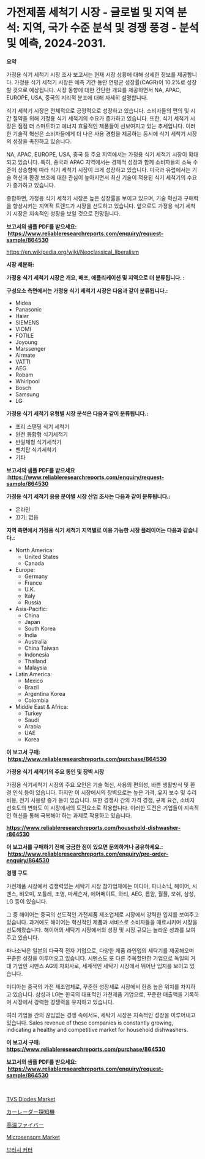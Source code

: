 <p><h1>가전제품 세척기 시장 - 글로벌 및 지역 분석: 지역, 국가 수준 분석 및 경쟁 풍경 - 분석 및 예측, 2024-2031.</h1></p><p><strong>요약</strong></p>
<p><p> 가정용 식기 세척기 시장 조사 보고서는 현재 시장 상황에 대해 상세한 정보를 제공합니다. 가정용 식기 세척기 시장은 예측 기간 동안 연평균 성장률(CAGR)이 10.2%로 성장할 것으로 예상됩니다. 시장 동향에 대한 간단한 개요를 제공하면서 NA, APAC, EUROPE, USA, 중국의 지리적 분포에 대해 자세히 설명합니다.</p><p>식기 세척기 시장은 전체적으로 긍정적으로 성장하고 있습니다. 소비자들의 편의 및 시간 절약을 위해 가정용 식기 세척기의 수요가 증가하고 있습니다. 또한, 식기 세척기 시장은 점점 더 스마트하고 에너지 효율적인 제품들이 선보여지고 있는 추세입니다. 이러한 기술적 혁신은 소비자들에게 더 나은 사용 경험을 제공하는 동시에 식기 세척기 시장의 성장을 촉진하고 있습니다.</p><p>NA, APAC, EUROPE, USA, 중국 등 주요 지역에서는 가정용 식기 세척기 시장이 확대되고 있습니다. 특히, 중국과 APAC 지역에서는 경제적 성장과 함께 소비자들의 소득 수준이 상승함에 따라 식기 세척기 시장이 크게 성장하고 있습니다. 미국과 유럽에서는 기술 혁신과 환경 보호에 대한 관심이 높아지면서 최신 기술이 적용된 식기 세척기의 수요가 증가하고 있습니다.</p><p>종합하면, 가정용 식기 세척기 시장은 높은 성장률을 보이고 있으며, 기술 혁신과 구매력을 향상시키는 지역적 트렌드가 시장을 선도하고 있습니다. 앞으로도 가정용 식기 세척기 시장은 지속적인 성장을 보일 것으로 전망됩니다.</p></p>
<p><strong>보고서의 샘플 PDF를 받으세요: &nbsp;<a href="https://www.reliableresearchreports.com/enquiry/request-sample/864530">https://www.reliableresearchreports.com/enquiry/request-sample/864530</a></strong></p>
<p><a href="https://en.wikipedia.org/wiki/Neoclassical_liberalism">https://en.wikipedia.org/wiki/Neoclassical_liberalism</a></p>
<p><strong>시장 세분화:</strong></p>
<p><strong> 가정용 식기 세척기 시장은 개요, 배포, 애플리케이션 및 지역으로 더 분류됩니다. :</strong></p>
<p><strong>구성요소 측면에서는 가정용 식기 세척기 시장은 다음과 같이 분류됩니다.:</strong></p>
<p><ul><li>Midea</li><li>Panasonic</li><li>Haier</li><li>SIEMENS</li><li>VIOMI</li><li>FOTILE</li><li>Joyoung</li><li>Marssenger</li><li>Airmate</li><li>VATTI</li><li>AEG</li><li>Robam</li><li>Whirlpool</li><li>Bosch</li><li>Samsung</li><li>LG</li></ul></p>
<p><strong> 가정용 식기 세척기 유형별 시장 분석은 다음과 같이 분류됩니다.:</strong></p>
<p><ul><li>프리 스탠딩 식기 세척기</li><li>완전 통합형 식기세척기</li><li>반일체형 식기세척기</li><li>벤치탑 식기세척기</li><li>기타</li></ul></p>
<p><strong>보고서의 샘플 PDF를 받으세요 :<a href="https://www.reliableresearchreports.com/enquiry/request-sample/864530">https://www.reliableresearchreports.com/enquiry/request-sample/864530</a></strong></p>
<p><strong> 가정용 식기 세척기 응용 분야별 시장 산업 조사는 다음과 같이 분류됩니다.:</strong></p>
<p><ul><li>온라인</li><li>끄기; 없음</li></ul></p>
<p><strong>지역 측면에서 가정용 식기 세척기 지역별로 이용 가능한 시장 플레이어는 다음과 같습니다.:</strong></p>
<p><ul>
    <li>
        North America:
        <ul>
            <li>United States</li>
            <li>Canada</li>
        </ul>
    </li>
    <li>
        Europe:
        <ul>
            <li>Germany</li>
            <li>France</li>
            <li>U.K.</li>
            <li>Italy</li>
            <li>Russia</li>
        </ul>
    </li>
    <li>
        Asia-Pacific:
        <ul>
            <li>China</li>
            <li>Japan</li>
            <li>South Korea</li>
            <li>India</li>
            <li>Australia</li>
            <li>China Taiwan</li>
            <li>Indonesia</li>
            <li>Thailand</li>
            <li>Malaysia</li>
        </ul>
    </li>
    <li>
        Latin America:
        <ul>
            <li>Mexico</li>
            <li>Brazil</li>
            <li>Argentina Korea</li>
            <li>Colombia</li>
        </ul>
    </li>
    <li>
        Middle East & Africa:
        <ul>
            <li>Turkey</li>
            <li>Saudi</li>
            <li>Arabia</li>
            <li>UAE</li>
            <li>Korea</li>
        </ul>
    </li>
    </ul></p>
<p><strong>이 보고서 구매: &nbsp;<a href="https://www.reliableresearchreports.com/purchase/864530">https://www.reliableresearchreports.com/purchase/864530</a></strong></p>
<p><strong>가정용 식기 세척기의 주요 동인 및 장벽 시장</strong></p>
<p><p>가정용 식기세척기 시장의 주요 요인은 기술 혁신, 사용의 편의성, 바쁜 생활방식 및 환경 인식 등이 있습니다. 하지만 이 시장에서의 장벽으로는 높은 가격, 유지 보수 및 수리 비용, 전기 사용량 증가 등이 있습니다. 또한 경쟁사 간의 가격 경쟁, 규제 요건, 소비자 선호도의 변화도 이 시장에서의 도전요소로 작용합니다. 이러한 도전은 기업들이 지속적인 혁신을 통해 극복해야 하는 과제로 작용하고 있습니다.</p></p>
<p><strong><a href="https://www.reliableresearchreports.com/household-dishwasher-r864530">https://www.reliableresearchreports.com/household-dishwasher-r864530</a></strong></p>
<p><strong>이 보고서를 구매하기 전에 궁금한 점이 있으면 문의하거나 공유하세요.: &nbsp;<a href="https://www.reliableresearchreports.com/enquiry/pre-order-enquiry/864530">https://www.reliableresearchreports.com/enquiry/pre-order-enquiry/864530</a></strong></p>
<p><strong>경쟁 구도</strong></p>
<p><p>가전제품 시장에서 경쟁력있는 세탁기 시장 참가업체에는 미디아, 파나소닉, 해이어, 시멘스, 비오미, 포틀레, 조영, 마세슨저, 에어메이트, 와티, AEG, 롭암, 월풀, 보쉬, 삼성, LG 등이 있습니다. </p><p>그 중 해이어는 중국의 선도적인 가전제품 제조업체로 시장에서 강력한 입지를 보여주고 있습니다. 과거에도 해이어는 혁신적인 제품과 서비스로 소비자들을 매료시키며 시장을 선도해왔습니다. 해이어의 세탁기 시장에서의 성장 및 시장 규모는 놀라운 성과를 보여주고 있습니다. </p><p>파나소닉은 일본의 다국적 전자 기업으로, 다양한 제품 라인업의 세탁기를 제공해오며 꾸준한 성장을 이루어오고 있습니다. 시멘스도 또 다른 주목할만한 기업으로 독일의 거대 기업인 시멘스 AG의 자회사로, 세계적인 세탁기 시장에서 뛰어난 입지를 보이고 있습니다. </p><p>미디아는 중국의 가전 제조업체로, 꾸준한 성장세로 시장에서 한층 높은 위치를 차지하고 있습니다. 삼성과 LG는 한국의 대표적인 가전제품 기업으로, 꾸준한 매출액을 기록하며 시장에서 강력한 경쟁력을 유지하고 있습니다. </p><p>여러 기업들 간의 끊임없는 경쟁 속에서도, 세탁기 시장은 지속적인 성장을 이루어내고 있습니다. Sales revenue of these companies is constantly growing, indicating a healthy and competitive market for household dishwashers.</p></p>
<p><strong>이 보고서 구매: &nbsp; <a href="https://www.reliableresearchreports.com/purchase/864530">https://www.reliableresearchreports.com/purchase/864530</a></strong></p>
<p><strong>보고서의 샘플 PDF를 받으세요: &nbsp;<a href="https://www.reliableresearchreports.com/enquiry/request-sample/864530">https://www.reliableresearchreports.com/enquiry/request-sample/864530</a></strong><strong></strong></p>
<p>&nbsp;</p>
<p><p><a href="https://github.com/mdkiwi4kiwi/Market-Research-Report-List-1/blob/main/tvs-diodes-market.md">TVS Diodes Market</a></p><p><a href="https://github.com/TerrellConn/Market-Research-Report-List-2/blob/main/729862934703.md">カーレーダー探知機</a></p><p><a href="https://github.com/schmahlson/Market-Research-Report-List-3/blob/main/138182134701.md">高温ファイバー</a></p><p><a href="https://github.com/dancokkoe288/Market-Research-Report-List-1/blob/main/microsensors-market.md">Microsensors Market</a></p><p><a href="https://github.com/shampaakter36/Market-Research-Report-List-2/blob/main/517232744840.md">브러시 커터</a></p></p>